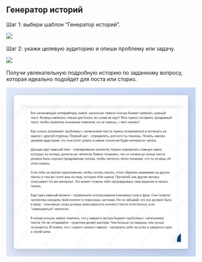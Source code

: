 ﻿ ## Генератор историй

Шаг 1: выбери шаблон “Генератор историй”.

![](../_media/Aspose.Words.b3890fd8-f8e5-4425-8ccc-acae17986637.069.png)

Шаг 2: укажи целевую аудиторию и опиши проблему или задачу.

![](../_media/Aspose.Words.b3890fd8-f8e5-4425-8ccc-acae17986637.070.png)

Получи увлекательную подробную историю по заданному вопросу, которая идеально подойдет для поста или сториз.

![](../_media/Aspose.Words.b3890fd8-f8e5-4425-8ccc-acae17986637.071.jpeg)
